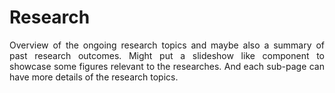 <h1> Research </h1>

<div style="text-align: justify"> 
Overview of the ongoing research topics and maybe also a summary of past research outcomes. Might put a slideshow like component to showcase some figures relevant to the researches. And each sub-page can have more details of the research topics.

</div>




